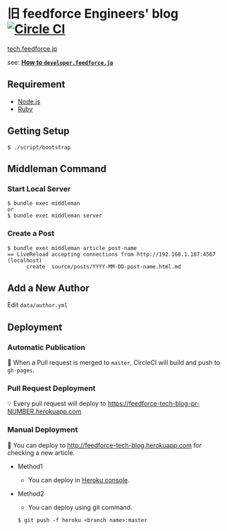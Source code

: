 # 旧 feedforce Engineers' blog [![Circle CI](https://circleci.com/gh/feedforce/tech.feedforce.jp.svg?style=svg)](https://circleci.com/gh/feedforce/tech.feedforce.jp)

[tech.feedforce.jp](http://tech.feedforce.jp)

see: **[How to `developer.feedforce.jp`](https://github.com/feedforce/tech.feedforce.jp/wiki/developer.feedforce.jp)**

## Requirement

* [Node.js](http://nodejs.org/)
* [Ruby](https://www.ruby-lang.org/)

## Getting Setup

    $ ./script/bootstrap

## Middleman Command

### Start Local Server

    $ bundle exec middleman
    or
    $ bundle exec middleman server

### Create a Post

    $ bundle exec middleman article post-name
    == LiveReload accepting connections from http://192.168.1.187:4567 (localhost)
          create  source/posts/YYYY-MM-DD-post-name.html.md

## Add a New Author

Edit `data/author.yml`

## Deployment

### Automatic Publication

:dart: When a Pull request is merged to `master`, CircleCI will build and push to `gh-pages`.

### Pull Request Deployment

:bulb: Every pull request will deploy to https://feedforce-tech-blog-pr-NUMBER.herokuapp.com

### Manual Deployment

:moyai: You can deploy to http://feedforce-tech-blog.herokuapp.com for checking a new article.

* Method1
    * You can deploy in [Heroku console](https://dashboard.heroku.com/apps/feedforce-tech-blog/deploy/github).
* Method2
    * You can deploy using git command.

    ```
    $ git push -f heroku <branch name>:master
    ```
